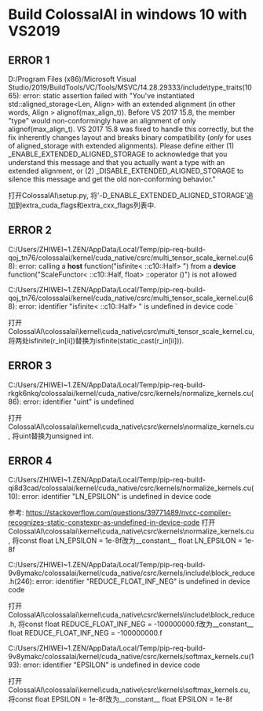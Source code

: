 
# Build ColossalAI in windows 10 with VS2019

## ERROR 1

  D:/Program Files (x86)/Microsoft Visual Studio/2019/BuildTools/VC/Tools/MSVC/14.28.29333/include\type_traits(1065): error: static assertion failed with "You've instantiated std::aligned_storage<Len, Align> with an extended alignment (in other words, Align > alignof(max_align_t)). Before VS 2017 15.8, the member "type" would non-conformingly have an alignment of only alignof(max_align_t). VS 2017 15.8 was fixed to handle this correctly, but the fix inherently changes layout and breaks binary compatibility (*only* for uses of aligned_storage with extended alignments). Please define either (1) _ENABLE_EXTENDED_ALIGNED_STORAGE to acknowledge that you understand this message and that you actually want a type with an extended alignment, or (2) _DISABLE_EXTENDED_ALIGNED_STORAGE to silence this message and get the old non-conforming behavior."

打开ColossalAI\setup.py, 将'-D_ENABLE_EXTENDED_ALIGNED_STORAGE'追加到extra_cuda_flags和extra_cxx_flags列表中.

## ERROR 2


  C:/Users/ZHIWEI~1.ZEN/AppData/Local/Temp/pip-req-build-qoj_tn76/colossalai/kernel/cuda_native/csrc/multi_tensor_scale_kernel.cu(68): error: calling a __host__ function("isfinite< ::c10::Half> ") from a __device__ function("ScaleFunctor< ::c10::Half, float> ::operator ()") is not allowed

  C:/Users/ZHIWEI~1.ZEN/AppData/Local/Temp/pip-req-build-qoj_tn76/colossalai/kernel/cuda_native/csrc/multi_tensor_scale_kernel.cu(68): error: identifier "isfinite< ::c10::Half> " is undefined in device code
`

打开ColossalAI\colossalai\kernel\cuda_native\csrc\multi_tensor_scale_kernel.cu, 将两处isfinite(r_in[ii])替换为isfinite(static_cast<float>(r_in[ii])).


## ERROR 3

C:/Users/ZHIWEI~1.ZEN/AppData/Local/Temp/pip-req-build-rkgk6nkq/colossalai/kernel/cuda_native/csrc/kernels/normalize_kernels.cu(86): error: identifier "uint" is undefined

打开ColossalAI\colossalai\kernel\cuda_native\csrc\kernels\normalize_kernels.cu, 将uint替换为unsigned int.

## ERROR 4

C:/Users/ZHIWEI~1.ZEN/AppData/Local/Temp/pip-req-build-qi8d3cad/colossalai/kernel/cuda_native/csrc/kernels/normalize_kernels.cu(10): error: identifier "LN_EPSILON" is undefined in device code

参考: https://stackoverflow.com/questions/39771489/nvcc-compiler-recognizes-static-constexpr-as-undefined-in-device-code
打开ColossalAI\colossalai\kernel\cuda_native\csrc\kernels\normalize_kernels.cu, 将const float LN_EPSILON = 1e-8f改为__constant__ float LN_EPSILON = 1e-8f

  C:/Users/ZHIWEI~1.ZEN/AppData/Local/Temp/pip-req-build-9v8ymakc/colossalai/kernel/cuda_native/csrc/kernels/include\block_reduce.h(246): error: identifier "REDUCE_FLOAT_INF_NEG" is undefined in device code

打开ColossalAI\colossalai\kernel\cuda_native\csrc\kernels\include\block_reduce.h, 将const float REDUCE_FLOAT_INF_NEG = -100000000.f改为__constant__ float REDUCE_FLOAT_INF_NEG = -100000000.f

  C:/Users/ZHIWEI~1.ZEN/AppData/Local/Temp/pip-req-build-9v8ymakc/colossalai/kernel/cuda_native/csrc/kernels/softmax_kernels.cu(193): error: identifier "EPSILON" is undefined in device code

打开ColossalAI\colossalai\kernel\cuda_native\csrc\kernels\softmax_kernels.cu, 将const float EPSILON = 1e-8f改为__constant__ float EPSILON = 1e-8f
